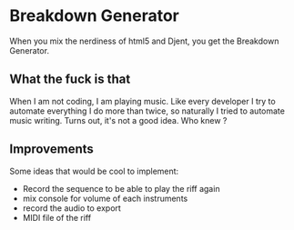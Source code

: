 # Breakdown Generator

When you mix the nerdiness of html5 and Djent, you get the Breakdown Generator.

## What the fuck is that

When I am not coding, I am playing music. Like every developer I try to automate everything I do more than twice, so naturally I tried to automate music writing. Turns out, it's not a good idea. Who knew ?

## Improvements

Some ideas that would be cool to implement:

* Record the sequence to be able to play the riff again
* mix console for volume of each instruments
* record the audio to export
* MIDI file of the riff
